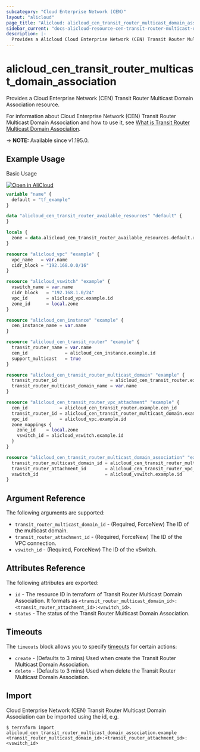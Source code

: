 ```yaml
---
subcategory: "Cloud Enterprise Network (CEN)"
layout: "alicloud"
page_title: "Alicloud: alicloud_cen_transit_router_multicast_domain_association"
sidebar_current: "docs-alicloud-resource-cen-transit-router-multicast-domain-association"
description: |-
  Provides a Alicloud Cloud Enterprise Network (CEN) Transit Router Multicast Domain Association resource.
---
```


# alicloud_cen_transit_router_multicast_domain_association

Provides a Cloud Enterprise Network (CEN) Transit Router Multicast Domain Association resource.

For information about Cloud Enterprise Network (CEN) Transit Router Multicast Domain Association and how to use it, see [What is Transit Router Multicast Domain Association](https://www.alibabacloud.com/help/en/cen/developer-reference/api-cbn-2017-09-12-associatetransitroutermulticastdomain).

-> **NOTE:** Available since v1.195.0.

## Example Usage

Basic Usage

<div style="display: block;margin-bottom: 40px;"><div class="oics-button" style="float: right;position: absolute;margin-bottom: 10px;">
  <a href="https://api.aliyun.com/terraform?resource=alicloud_cen_transit_router_multicast_domain_association&exampleId=013ff97b-ac69-fc5e-14e2-7be4981f42d60cfe1096&activeTab=example&spm=docs.r.cen_transit_router_multicast_domain_association.0.013ff97bac&intl_lang=EN_US" target="_blank">
    <img alt="Open in AliCloud" src="https://img.alicdn.com/imgextra/i1/O1CN01hjjqXv1uYUlY56FyX_!!6000000006049-55-tps-254-36.svg" style="max-height: 44px; max-width: 100%;">
  </a>
</div></div>

```terraform
variable "name" {
  default = "tf_example"
}

data "alicloud_cen_transit_router_available_resources" "default" {
}

locals {
  zone = data.alicloud_cen_transit_router_available_resources.default.resources[0].master_zones[1]
}

resource "alicloud_vpc" "example" {
  vpc_name   = var.name
  cidr_block = "192.168.0.0/16"
}

resource "alicloud_vswitch" "example" {
  vswitch_name = var.name
  cidr_block   = "192.168.1.0/24"
  vpc_id       = alicloud_vpc.example.id
  zone_id      = local.zone
}

resource "alicloud_cen_instance" "example" {
  cen_instance_name = var.name
}

resource "alicloud_cen_transit_router" "example" {
  transit_router_name = var.name
  cen_id              = alicloud_cen_instance.example.id
  support_multicast   = true
}

resource "alicloud_cen_transit_router_multicast_domain" "example" {
  transit_router_id                    = alicloud_cen_transit_router.example.transit_router_id
  transit_router_multicast_domain_name = var.name
}

resource "alicloud_cen_transit_router_vpc_attachment" "example" {
  cen_id            = alicloud_cen_transit_router.example.cen_id
  transit_router_id = alicloud_cen_transit_router_multicast_domain.example.transit_router_id
  vpc_id            = alicloud_vpc.example.id
  zone_mappings {
    zone_id    = local.zone
    vswitch_id = alicloud_vswitch.example.id
  }
}

resource "alicloud_cen_transit_router_multicast_domain_association" "example" {
  transit_router_multicast_domain_id = alicloud_cen_transit_router_multicast_domain.example.id
  transit_router_attachment_id       = alicloud_cen_transit_router_vpc_attachment.example.transit_router_attachment_id
  vswitch_id                         = alicloud_vswitch.example.id
}
```

## Argument Reference

The following arguments are supported:

* `transit_router_multicast_domain_id` - (Required, ForceNew) The ID of the multicast domain.
* `transit_router_attachment_id` - (Required, ForceNew) The ID of the VPC connection.
* `vswitch_id` - (Required, ForceNew) The ID of the vSwitch.

## Attributes Reference

The following attributes are exported:

* `id` - The resource ID in terraform of Transit Router Multicast Domain Association. It formats as `<transit_router_multicast_domain_id>:<transit_router_attachment_id>:<vswitch_id>`.
* `status` - The status of the Transit Router Multicast Domain Association.

## Timeouts

The `timeouts` block allows you to specify [timeouts](https://developer.hashicorp.com/terraform/language/resources/syntax#operation-timeouts) for certain actions:

* `create` - (Defaults to 3 mins) Used when create the Transit Router Multicast Domain Association.
* `delete` - (Defaults to 3 mins) Used when delete the Transit Router Multicast Domain Association.

## Import

Cloud Enterprise Network (CEN) Transit Router Multicast Domain Association can be imported using the id, e.g.

```shell
$ terraform import alicloud_cen_transit_router_multicast_domain_association.example <transit_router_multicast_domain_id>:<transit_router_attachment_id>:<vswitch_id>
```
